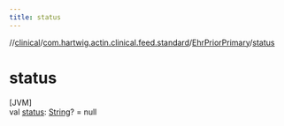 ```yaml
---
title: status
---
```

//[clinical](../../../index.html)/[com.hartwig.actin.clinical.feed.standard](../index.html)/[EhrPriorPrimary](index.html)/[status](status.html)



# status



[JVM]\
val [status](status.html): [String](https://kotlinlang.org/api/latest/jvm/stdlib/kotlin/-string/index.html)? = null





